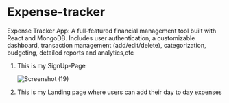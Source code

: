 # Expense-tracker
Expense Tracker App: A full-featured financial management tool built with React and MongoDB. Includes user authentication, a customizable dashboard, transaction management (add/edit/delete), categorization, budgeting, detailed reports and analytics,etc

1. This is my SignUp-Page

   ![Screenshot (19)](https://github.com/user-attachments/assets/84482f7f-f1c7-4d22-85b1-f1323fd05f0e)

2. This is my Landing page where users can add  their day to day expenses
   
